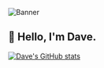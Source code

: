 ![Banner](https://user-images.githubusercontent.com/8443215/216801121-1f603599-bbf7-40cd-9501-5ceac0a9cb45.png)

## 👋 Hello, I'm Dave.

[![Dave's GitHub stats](https://github-readme-stats.vercel.app/api?username=davidtaing)](https://github.com/anuraghazra/github-readme-stats)
